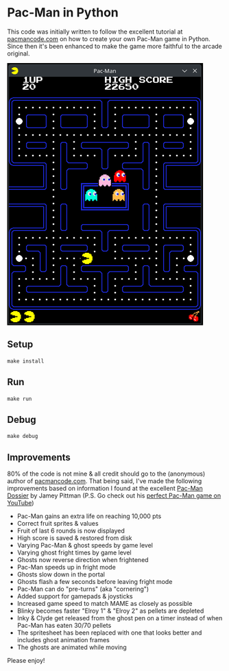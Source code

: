 Pac-Man in Python
===

This code was initially written to follow the excellent tutorial at
[pacmancode.com](https://pacmancode.com) on how to create your own
Pac-Man game in Python. Since then it's been enhanced to make the game
more faithful to the arcade original.

![Recording](recording.gif)

Setup
---

	make install

Run
---

	make run

Debug
---

	make debug
	
Improvements
---
80% of the code is not mine & all credit should go to the (anonymous)
author of [pacmancode.com](https://pacmancode.com). That being said,
I've made the following improvements based on information I found at
the excellent [Pac-Man Dossier](https://pacman.holenet.info) by Jamey
Pittman (P.S. Go check out his [perfect Pac-Man game on
YouTube](https://www.youtube.com/watch?v=AuoH0vz3Mqk))

- Pac-Man gains an extra life on reaching 10,000 pts
- Correct fruit sprites & values
- Fruit of last 6 rounds is now displayed
- High score is saved & restored from disk
- Varying Pac-Man & ghost speeds by game level
- Varying ghost fright times by game level
- Ghosts now reverse direction when frightened
- Pac-Man speeds up in fright mode
- Ghosts slow down in the portal
- Ghosts flash a few seconds before leaving fright mode
- Pac-Man can do "pre-turns" (aka "cornering")
- Added support for gamepads & joysticks
- Increased game speed to match MAME as closely as possible
- Blinky becomes faster "Elroy 1" & "Elroy 2" as pellets are depleted
- Inky & Clyde get released from the ghost pen on a timer instead of
  when Pac-Man has eaten 30/70 pellets
- The spritesheet has been replaced with one that looks better and
  includes ghost animation frames
- The ghosts are animated while moving

Please enjoy!
